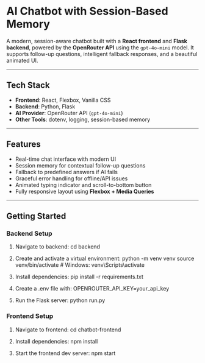 # AI Chatbot with Session-Based Memory

A modern, session-aware chatbot built with a **React frontend** and **Flask backend**, powered by the **OpenRouter API** using the `gpt-4o-mini` model. It supports follow-up questions, intelligent fallback responses, and a beautiful animated UI.

---

##  Tech Stack

- **Frontend**: React, Flexbox, Vanilla CSS
- **Backend**: Python, Flask
- **AI Provider**: OpenRouter API (`gpt-4o-mini`)
- **Other Tools**: dotenv, logging, session-based memory

---

##  Features

-  Real-time chat interface with modern UI  
-  Session memory for contextual follow-up questions  
-  Fallback to predefined answers if AI fails  
-  Graceful error handling for offline/API issues  
-  Animated typing indicator and scroll-to-bottom button  
-  Fully responsive layout using **Flexbox + Media Queries** 

---

##  Getting Started

### Backend Setup

1. Navigate to backend:
   cd backend

2. Create and activate a virtual environment:
    python -m venv venv
    source venv/bin/activate  # Windows: venv\Scripts\activate

3. Install dependencies:
    pip install -r requirements.txt

4. Create a .env file with:
    OPENROUTER_API_KEY=your_api_key

5. Run the Flask server:
    python run.py

### Frontend Setup

1. Navigate to frontend:
    cd chatbot-frontend

2. Install dependencies:
    npm install

3. Start the frontend dev server:
    npm start






